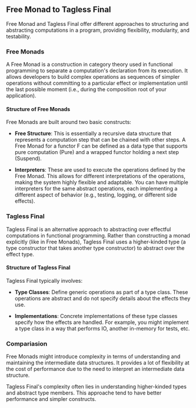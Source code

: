 ## Free Monad to Tagless Final

Free Monad and Tagless Final offer different approaches to structuring and abstracting computations in a program, providing flexibility, modularity, and testability.

### Free Monads
A Free Monad is a construction in category theory used in functional programming to separate a computation's declaration from its execution. It allows developers to build complex operations as sequences of simpler operations without committing to a particular effect or implementation until the last possible moment (i.e., during the composition root of your application).

#### Structure of Free Monads
Free Monads are built around two basic constructs:

- **Free Structure**: This is essentially a recursive data structure that represents a computation step that can be chained with other steps. A Free Monad for a functor F can be defined as a data type that supports pure computation (Pure) and a wrapped functor holding a next step (Suspend).

- **Interpreters**: These are used to execute the operations defined by the Free Monad. This allows for different interpretations of the operations, making the system highly flexible and adaptable. You can have multiple interpreters for the same abstract operations, each implementing a different aspect of behavior (e.g., testing, logging, or different side effects).



### Tagless Final
Tagless Final is an alternative approach to abstracting over effectful computations in functional programming. Rather than constructing a monad explicitly (like in Free Monads), Tagless Final uses a higher-kinded type (a type constructor that takes another type constructor) to abstract over the effect type.

#### Structure of Tagless Final
Tagless Final typically involves:

- **Type Classes**: Define generic operations as part of a type class. These operations are abstract and do not specify details about the effects they use.

- **Implementations**: Concrete implementations of these type classes specify how the effects are handled. For example, you might implement a type class in a way that performs IO, another in-memory for tests, etc.


### Compariasion
Free Monads might introduce complexity in terms of understanding and maintaining the intermediate data structures. It provides a lot of flexibility at the cost of performance due to the need to interpret an intermediate data structure. 

Tagless Final's complexity often lies in understanding higher-kinded types and abstract type members. This approache tend to have better performance and simpler constructs.
